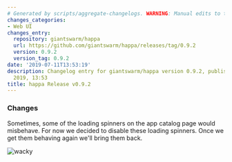```yaml
---
# Generated by scripts/aggregate-changelogs. WARNING: Manual edits to this files will be overwritten.
changes_categories:
- Web UI
changes_entry:
  repository: giantswarm/happa
  url: https://github.com/giantswarm/happa/releases/tag/0.9.2
  version: 0.9.2
  version_tag: 0.9.2
date: '2019-07-11T13:53:19'
description: Changelog entry for giantswarm/happa version 0.9.2, published on 11 July
  2019, 13:53
title: happa Release v0.9.2
---
```


### Changes

Sometimes, some of the loading spinners on the app catalog page would misbehave. For now we decided to disable these loading spinners. Once we get them behaving again we'll bring them back.

![wacky](https://user-images.githubusercontent.com/455309/61056518-133d2e80-a426-11e9-9257-4f1be33f71f5.gif)


